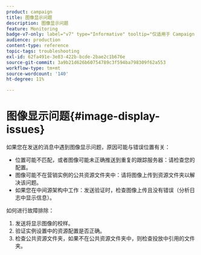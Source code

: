 ```yaml
---
product: campaign
title: 图像显示问题
description: 图像显示问题
feature: Monitoring
badge-v7-only: label="v7" type="Informative" tooltip="仅适用于 Campaign Classic v7"
audience: production
content-type: reference
topic-tags: troubleshooting
exl-id: 62fa491e-3e83-422b-bcde-2bae2c1b676e
source-git-commit: 3a9b21d626b60754789c3f594ba798309f62a553
workflow-type: tm+mt
source-wordcount: '140'
ht-degree: 11%

---
```


# 图像显示问题{#image-display-issues}



如果您在发送的消息中遇到图像显示问题，原因可能与错误位置有关：

* 位置可能不匹配，或者图像可能未正确推送到重复的跟踪服务器：请检查您的配置。
* 图像可能不在营销实例的公共资源文件夹中：请将图像上传到资源文件夹以解决该问题。
* 如果您在中间源架构中工作：发送验证时，检查图像上传且没有错误（分析日志中显示信息）。

如何进行故障排除：

1. 发送将显示图像的校样。
1. 验证实例设置中的资源配置是否正确。
1. 检查公共资源文件夹，如果不在公共资源文件夹中，则检查投放中引用的文件夹。
